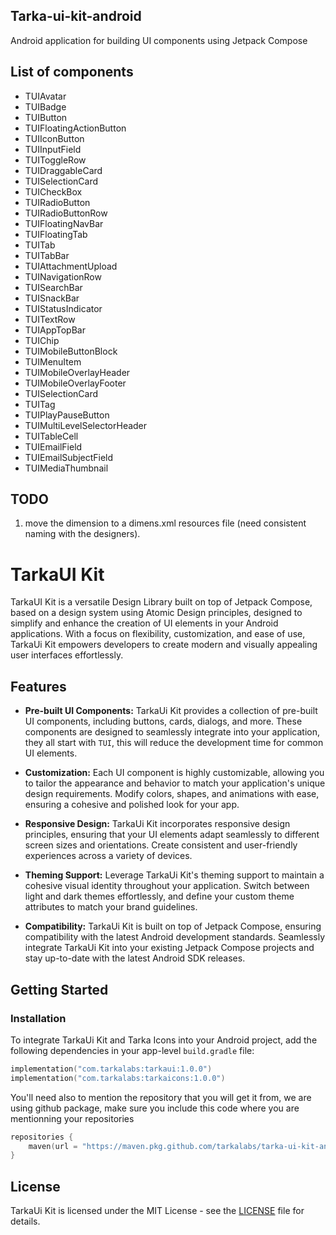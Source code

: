 ## Tarka-ui-kit-android
Android application for building UI components using Jetpack Compose

## List of components

- TUIAvatar
- TUIBadge
- TUIButton
- TUIFloatingActionButton
- TUIIconButton
- TUIInputField
- TUIToggleRow
- TUIDraggableCard
- TUISelectionCard
- TUICheckBox
- TUIRadioButton
- TUIRadioButtonRow
- TUIFloatingNavBar
- TUIFloatingTab
- TUITab
- TUITabBar
- TUIAttachmentUpload
- TUINavigationRow
- TUISearchBar
- TUISnackBar
- TUIStatusIndicator
- TUITextRow
- TUIAppTopBar
- TUIChip
- TUIMobileButtonBlock
- TUIMenuItem
- TUIMobileOverlayHeader
- TUIMobileOverlayFooter
- TUISelectionCard
- TUITag
- TUIPlayPauseButton
- TUIMultiLevelSelectorHeader
- TUITableCell
- TUIEmailField
- TUIEmailSubjectField
- TUIMediaThumbnail

## TODO

1. move the dimension to a dimens.xml resources file (need consistent naming with the designers).


# TarkaUI Kit

TarkaUI Kit is a versatile Design Library built on top of Jetpack Compose, based on a design system using Atomic Design principles, designed to simplify and enhance the creation of UI elements in your Android applications. With a focus on flexibility, customization, and ease of use, TarkaUi Kit empowers developers to create modern and visually appealing user interfaces effortlessly.

## Features

- **Pre-built UI Components:** TarkaUi Kit provides a collection of pre-built UI components, including buttons, cards, dialogs, and more. These components are designed to seamlessly integrate into your application, they all start with `TUI`, this will reduce the development time for common UI elements.

- **Customization:** Each UI component is highly customizable, allowing you to tailor the appearance and behavior to match your application's unique design requirements. Modify colors, shapes, and animations with ease, ensuring a cohesive and polished look for your app.

- **Responsive Design:** TarkaUi Kit incorporates responsive design principles, ensuring that your UI elements adapt seamlessly to different screen sizes and orientations. Create consistent and user-friendly experiences across a variety of devices.

- **Theming Support:** Leverage TarkaUi Kit's theming support to maintain a cohesive visual identity throughout your application. Switch between light and dark themes effortlessly, and define your custom theme attributes to match your brand guidelines.

- **Compatibility:** TarkaUi Kit is built on top of Jetpack Compose, ensuring compatibility with the latest Android development standards. Seamlessly integrate TarkaUi Kit into your existing Jetpack Compose projects and stay up-to-date with the latest Android SDK releases.

## Getting Started

### Installation

To integrate TarkaUi Kit and Tarka Icons into your Android project, add the following dependencies in your app-level `build.gradle` file:

```kotlin
implementation("com.tarkalabs:tarkaui:1.0.0")
implementation("com.tarkalabs:tarkaicons:1.0.0")
```

You'll need also to mention the repository that you will get it from, we are using github package, make sure you include this code where you are mentionning your repositories 

```kotlin
repositories {
    maven(url = "https://maven.pkg.github.com/tarkalabs/tarka-ui-kit-android")
}
```

## License

TarkaUi Kit is licensed under the MIT License - see the [LICENSE](LICENSE) file for details.

